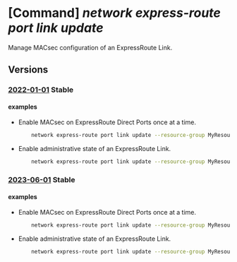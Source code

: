 # [Command] _network express-route port link update_

Manage MACsec configuration of an ExpressRoute Link.

## Versions

### [2022-01-01](/Resources/mgmt-plane/L3N1YnNjcmlwdGlvbnMve30vcmVzb3VyY2Vncm91cHMve30vcHJvdmlkZXJzL21pY3Jvc29mdC5uZXR3b3JrL2V4cHJlc3Nyb3V0ZXBvcnRzL3t9/2022-01-01.xml) **Stable**

<!-- mgmt-plane /subscriptions/{}/resourcegroups/{}/providers/microsoft.network/expressrouteports/{} 2022-01-01 properties.links[] -->

#### examples

- Enable MACsec on ExpressRoute Direct Ports once at a time.
    ```bash
        network express-route port link update --resource-group MyResourceGroup --port-name MyExpressRoutePort --name link1 --macsec-ckn-secret-identifier MacSecCKNSecretID --macsec-cak-secret-identifier MacSecCAKSecretID --macsec-cipher GcmAes128
    ```

- Enable administrative state of an ExpressRoute Link.
    ```bash
        network express-route port link update --resource-group MyResourceGroup --port-name MyExpressRoutePort --name link2 --admin-state Enabled
    ```

### [2023-06-01](/Resources/mgmt-plane/L3N1YnNjcmlwdGlvbnMve30vcmVzb3VyY2Vncm91cHMve30vcHJvdmlkZXJzL21pY3Jvc29mdC5uZXR3b3JrL2V4cHJlc3Nyb3V0ZXBvcnRzL3t9/2023-06-01.xml) **Stable**

<!-- mgmt-plane /subscriptions/{}/resourcegroups/{}/providers/microsoft.network/expressrouteports/{} 2023-06-01 properties.links[] -->

#### examples

- Enable MACsec on ExpressRoute Direct Ports once at a time.
    ```bash
        network express-route port link update --resource-group MyResourceGroup --port-name MyExpressRoutePort --name link1 --macsec-ckn-secret-identifier MacSecCKNSecretID --macsec-cak-secret-identifier MacSecCAKSecretID --macsec-cipher GcmAes128
    ```

- Enable administrative state of an ExpressRoute Link.
    ```bash
        network express-route port link update --resource-group MyResourceGroup --port-name MyExpressRoutePort --name link2 --admin-state Enabled
    ```
